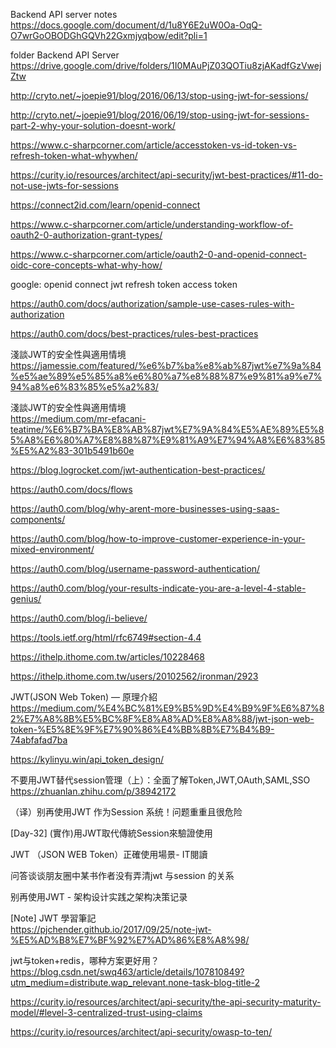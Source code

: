 
Backend API server notes <br>
https://docs.google.com/document/d/1u8Y6E2uW0Oa-OqQ-O7wrGoOBODGhGQVh22Gxmjyqbow/edit?pli=1

folder Backend API Server <br>
https://drive.google.com/drive/folders/1I0MAuPjZ03QOTiu8zjAKadfGzVwejZtw

http://cryto.net/~joepie91/blog/2016/06/13/stop-using-jwt-for-sessions/

http://cryto.net/~joepie91/blog/2016/06/19/stop-using-jwt-for-sessions-part-2-why-your-solution-doesnt-work/

https://www.c-sharpcorner.com/article/accesstoken-vs-id-token-vs-refresh-token-what-whywhen/

https://curity.io/resources/architect/api-security/jwt-best-practices/#11-do-not-use-jwts-for-sessions

https://connect2id.com/learn/openid-connect

https://www.c-sharpcorner.com/article/understanding-workflow-of-oauth2-0-authorization-grant-types/

https://www.c-sharpcorner.com/article/oauth2-0-and-openid-connect-oidc-core-concepts-what-why-how/

google: openid connect jwt refresh token access token

https://auth0.com/docs/authorization/sample-use-cases-rules-with-authorization

https://auth0.com/docs/best-practices/rules-best-practices


淺談JWT的安全性與適用情境 <br>
https://jamessie.com/featured/%e6%b7%ba%e8%ab%87jwt%e7%9a%84%e5%ae%89%e5%85%a8%e6%80%a7%e8%88%87%e9%81%a9%e7%94%a8%e6%83%85%e5%a2%83/

淺談JWT的安全性與適用情境 <br>
https://medium.com/mr-efacani-teatime/%E6%B7%BA%E8%AB%87jwt%E7%9A%84%E5%AE%89%E5%85%A8%E6%80%A7%E8%88%87%E9%81%A9%E7%94%A8%E6%83%85%E5%A2%83-301b5491b60e

https://blog.logrocket.com/jwt-authentication-best-practices/

https://auth0.com/docs/flows



https://auth0.com/blog/why-arent-more-businesses-using-saas-components/

https://auth0.com/blog/how-to-improve-customer-experience-in-your-mixed-environment/

https://auth0.com/blog/username-password-authentication/

https://auth0.com/blog/your-results-indicate-you-are-a-level-4-stable-genius/

https://auth0.com/blog/i-believe/

https://tools.ietf.org/html/rfc6749#section-4.4

https://ithelp.ithome.com.tw/articles/10228468

https://ithelp.ithome.com.tw/users/20102562/ironman/2923

JWT(JSON Web Token) — 原理介紹 <br>
https://medium.com/%E4%BC%81%E9%B5%9D%E4%B9%9F%E6%87%82%E7%A8%8B%E5%BC%8F%E8%A8%AD%E8%A8%88/jwt-json-web-token-%E5%8E%9F%E7%90%86%E4%BB%8B%E7%B4%B9-74abfafad7ba

https://kylinyu.win/api_token_design/

不要用JWT替代session管理（上）：全面了解Token,JWT,OAuth,SAML,SSO <br>
https://zhuanlan.zhihu.com/p/38942172

（译）别再使用JWT 作为Session 系统！问题重重且很危险

[Day-32] (實作)用JWT取代傳統Session來驗證使用

JWT （JSON WEB Token）正確使用場景- IT閱讀

问答谈谈朋友圈中某书作者没有弄清jwt 与session 的关系

别再使用JWT - 架构设计实践之架构决策记录

[Note] JWT 學習筆記 <br>
https://pjchender.github.io/2017/09/25/note-jwt-%E5%AD%B8%E7%BF%92%E7%AD%86%E8%A8%98/

jwt与token+redis，哪种方案更好用？ <br>
https://blog.csdn.net/swq463/article/details/107810849?utm_medium=distribute.wap_relevant.none-task-blog-title-2

https://curity.io/resources/architect/api-security/the-api-security-maturity-model/#level-3-centralized-trust-using-claims

https://curity.io/resources/architect/api-security/owasp-to-ten/




